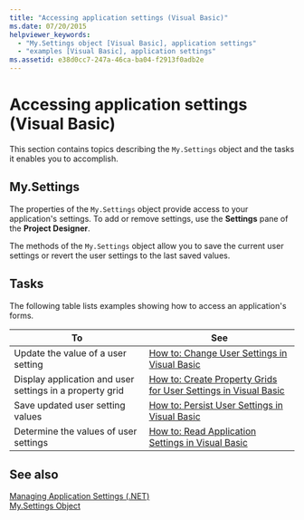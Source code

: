 ```yaml
---
title: "Accessing application settings (Visual Basic)"
ms.date: 07/20/2015
helpviewer_keywords: 
  - "My.Settings object [Visual Basic], application settings"
  - "examples [Visual Basic], application settings"
ms.assetid: e38d0cc7-247a-46ca-ba04-f2913f0adb2e
---
```

# Accessing application settings (Visual Basic)
This section contains topics describing the `My.Settings` object and the tasks it enables you to accomplish.  

## My.Settings  
 The properties of the `My.Settings` object provide access to your application's settings. To add or remove settings, use the **Settings** pane of the **Project Designer**.  

 The methods of the `My.Settings` object allow you to save the current user settings or revert the user settings to the last saved values.  

## Tasks  
 The following table lists examples showing how to access an application's forms.  


|To|See|  
|--------|---------|  
|Update the value of a user setting|[How to: Change User Settings in Visual Basic](../../../../visual-basic/developing-apps/programming/app-settings/how-to-change-user-settings.md)|  
|Display application and user settings in a property grid|[How to: Create Property Grids for User Settings in Visual Basic](../../../../visual-basic/developing-apps/programming/app-settings/how-to-create-property-grids-for-user-settings.md)|  
|Save updated user setting values|[How to: Persist User Settings in Visual Basic](../../../../visual-basic/developing-apps/programming/app-settings/how-to-persist-user-settings.md)|  
|Determine the values of user settings|[How to: Read Application Settings in Visual Basic](../../../../visual-basic/developing-apps/programming/app-settings/how-to-read-application-settings.md)|  

## See also  
 [Managing Application Settings (.NET)](/visualstudio/ide/managing-application-settings-dotnet)  
 [My.Settings Object](../../../../visual-basic/language-reference/objects/my-settings-object.md)
